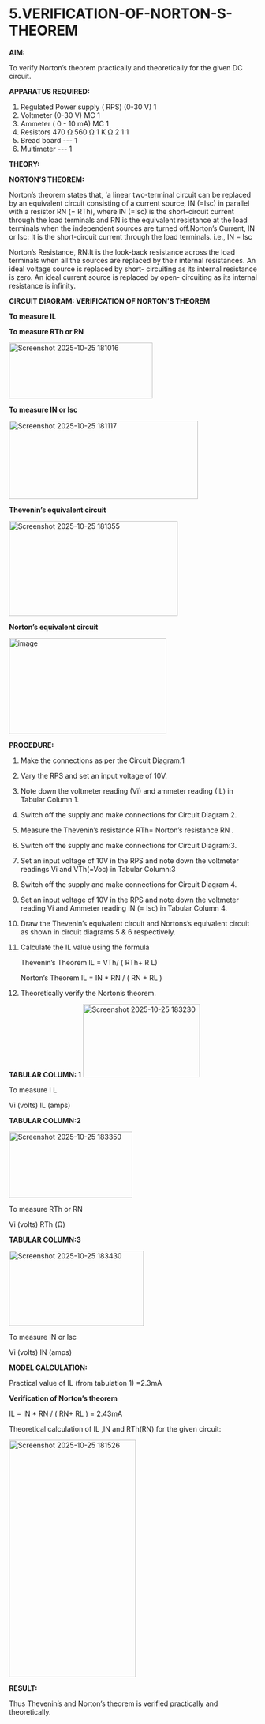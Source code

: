 # 5.VERIFICATION-OF-NORTON-S-THEOREM

**AIM:**

To verify Norton’s theorem practically and theoretically for the given DC circuit.

**APPARATUS REQUIRED:**

1.	Regulated Power supply ( RPS)	(0-30 V)	1
2.	Voltmeter	(0-30 V) MC	1
3.	Ammeter	( 0 - 10 mA) MC	1
4.	Resistors	470 Ω 560 Ω 1 K Ω	2 1 1
5.	Bread board	---	1
6.	Multimeter	---	1

**THEORY:**

**NORTON’S THEOREM:**

Norton’s theorem states that, ‘a linear two-terminal circuit can be replaced by an equivalent circuit consisting of a current source, IN (=Isc) in parallel with a resistor RN (= RTh), where IN (=Isc) is the short-circuit current through the load terminals and RN is the equivalent resistance at the load terminals when the independent sources are turned off.Norton’s Current, IN or Isc:
It is the short-circuit current through the load terminals. i.e., IN = Isc

Norton’s Resistance, RN:It is the look-back resistance across the load terminals when all the sources are replaced by their internal resistances. An ideal voltage source is replaced by short- circuiting as its internal resistance is zero. An ideal current source is replaced by open- circuiting as its internal resistance is infinity.
 
**CIRCUIT DIAGRAM: VERIFICATION OF NORTON’S THEOREM**

**To measure IL**




**To measure RTh or RN**


<img width="291" height="113" alt="Screenshot 2025-10-25 181016" src="https://github.com/user-attachments/assets/c2cb37c8-8177-47c4-ace0-37b96a97b921" />





**To measure IN or Isc**

<img width="383" height="158" alt="Screenshot 2025-10-25 181117" src="https://github.com/user-attachments/assets/c9ee2d4d-349b-44f8-98f1-1c405a6c87d1" />


 
**Thevenin’s equivalent circuit**


<img width="342" height="192" alt="Screenshot 2025-10-25 181355" src="https://github.com/user-attachments/assets/f5cab49a-1aee-4675-9988-6b4c150aa028" />



**Norton’s equivalent circuit**


<img width="319" height="194" alt="image" src="https://github.com/user-attachments/assets/b0e9be8b-1332-471c-9d99-2b4e60e3ad3c" />



**PROCEDURE:**

1.	Make the connections as per the Circuit Diagram:1

2.	Vary the RPS and set an input voltage of 10V.

3.	Note down the voltmeter reading (Vi) and ammeter reading (IL) in Tabular Column 1.

4.	Switch off the supply and make connections for Circuit Diagram 2.

5.	Measure the Thevenin’s resistance RTh= Norton’s resistance RN .

6.	Switch off the supply and make connections for Circuit Diagram:3.

7.	Set an input voltage of 10V in the RPS and note down the voltmeter readings Vi and VTh(=Voc) in Tabular Column:3

8.	Switch off the supply and make connections for Circuit Diagram 4.

9.	Set an input voltage of 10V in the RPS and note down the voltmeter reading Vi and Ammeter reading IN (= Isc) in Tabular Column 4.

10.	Draw the Thevenin’s equivalent circuit and Nortons’s equivalent circuit as shown in circuit diagrams 5 & 6 respectively.

11.	Calculate the IL value using the formula

   	Thevenin’s Theorem IL = VTh/ ( RTh+ R L)

   	Norton’s Theorem IL = IN * RN / ( RN + RL )

12.	Theoretically verify the Norton’s theorem.

**TABULAR COLUMN: 1**
<img width="237" height="148" alt="Screenshot 2025-10-25 183230" src="https://github.com/user-attachments/assets/b5ab906f-8baa-41bb-975a-35b4db75ca33" />

To measure I L

Vi (volts)	IL (amps)

**TABULAR COLUMN:2**

<img width="250" height="134" alt="Screenshot 2025-10-25 183350" src="https://github.com/user-attachments/assets/d29017ed-c9ae-488c-8fca-87d688105824" />


To measure RTh or RN

Vi (volts)	RTh (Ω)


**TABULAR COLUMN:3**

<img width="273" height="152" alt="Screenshot 2025-10-25 183430" src="https://github.com/user-attachments/assets/112171d9-3f2e-40e3-927d-3ca53a1462b9" />


To measure IN or Isc

Vi (volts)	IN (amps)
	
**MODEL CALCULATION:**

Practical value of IL (from tabulation 1) =2.3mA

**Verification of Norton’s theorem**

IL = IN * RN / ( RN+ RL ) = 2.43mA

Theoretical calculation of IL ,IN and RTh(RN) for the given circuit:

 <img width="257" height="480" alt="Screenshot 2025-10-25 181526" src="https://github.com/user-attachments/assets/954d4b09-baf8-41f1-8265-189b59fd27d9" />



**RESULT:**

Thus Thevenin’s and Norton’s theorem is verified practically and theoretically.
